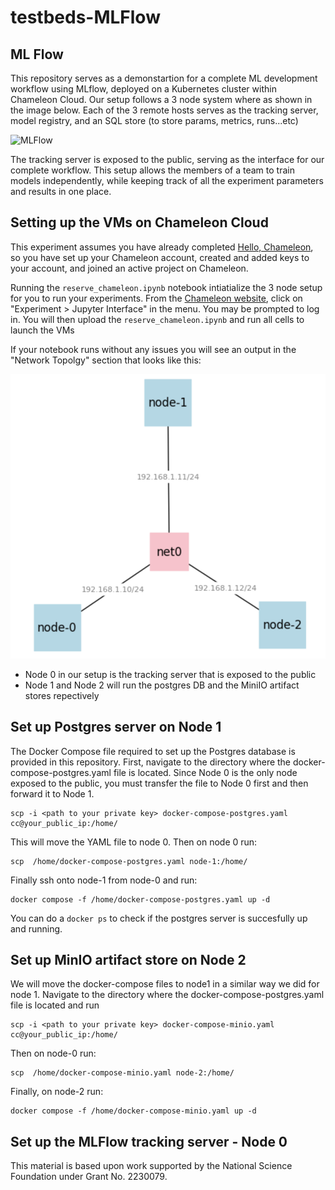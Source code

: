 # testbeds-MLFlow

## ML Flow 

This repository serves as a demonstartion for a complete ML development workflow using MLflow, deployed on a Kubernetes cluster within Chameleon Cloud. Our setup follows a 3 node system where as shown in the image below. Each of the 3 remote hosts serves as the tracking server, model registry, and an SQL store (to store params, metrics, runs...etc) 

![MLFlow](https://mlflow.org/docs/latest/_images/scenario_5.png)

The tracking server is exposed to the public, serving as the interface for our complete workflow. This setup allows the members of a team to train models independently, while keeping track of all the experiment parameters and results in one place.

## Setting up the VMs on Chameleon Cloud

This experiment assumes you have already completed  [Hello, Chameleon](https://teaching-on-testbeds.github.io/blog/hello-chameleon), so you have set up your Chameleon account, created and added keys to your account, and joined an active project on Chameleon.

Running the  `reserve_chameleon.ipynb` notebook intiatialize the 3 node setup for you to run your experiments. From the [Chameleon website](https://chameleoncloud.org/), click on "Experiment > Jupyter Interface" in the menu. You may be prompted to log in. You will then upload the `reserve_chameleon.ipynb` and run all cells to launch the VMs

If your notebook runs without any issues you will see an output in the "Network Topolgy" section that looks like this:

![Network Topology](./images/nettop.png)


* Node 0 in our setup is the tracking server that is exposed to the public
* Node 1 and Node 2 will run the postgres DB and the MiniIO artifact stores repectively

## Set up Postgres server on Node 1

The Docker Compose file required to set up the Postgres database is provided in this repository. First, navigate to the directory where the docker-compose-postgres.yaml file is located. Since Node 0 is the only node exposed to the public, you must transfer the file to Node 0 first and then forward it to Node 1.


```
scp -i <path to your private key> docker-compose-postgres.yaml cc@your_public_ip:/home/
```

This will move the YAML file to node 0. Then on node 0 run: 

```
scp  /home/docker-compose-postgres.yaml node-1:/home/
```

Finally ssh onto node-1 from node-0 and run:
```
docker compose -f /home/docker-compose-postgres.yaml up -d
```

You can do a `docker ps` to check if the postgres server is succesfully up and running. 

## Set up MinIO artifact store on Node 2

We will move the docker-compose files to node1 in a similar way we did for node 1.  Navigate to the directory where the docker-compose-postgres.yaml file is located and run

```
scp -i <path to your private key> docker-compose-minio.yaml cc@your_public_ip:/home/
```

Then on node-0 run:

```
scp  /home/docker-compose-minio.yaml node-2:/home/
```

Finally, on node-2 run:
```
docker compose -f /home/docker-compose-minio.yaml up -d
```

## Set up the MLFlow tracking server - Node 0


This material is based upon work supported by the National Science Foundation under Grant No. 2230079.
